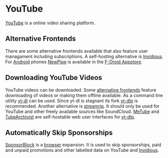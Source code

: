 # YouTube

[YouTube](https://youtube.com) is a online video sharing platform.

## Alternative Frontends

There are some alternative frontends available that also feature user managament
including subscriptions.
A self-hosting alternative is [Invidious](/wiki/invidious.md).
For [Android](/wiki/android.md) phones [NewPipe](https://github.com/TeamNewPipe/NewPipe) is
available in the [F-Droid Appstore](/wiki/android/f-droid.md).

## Downloading YouTube Videos

YouTube videos can be downloaded.
Some [alternative frontends](#alternative-frontends) feature downloading of
videos or making them offline available.
As a command line utility [yt-dl](https://github.com/ytdl-org/youtube-dl) can be
used.
Since yt-dl is stagnant its fork [yt-dlp](https://github.com/yt-dlp/yt-dlp) is
recommended.
Another alternative is [streamrip](https://github.com/nathom/streamrip).
It should only be used  for YouTube and other freely available sources like SoundCloud.
[MeTube](/wiki/metube.md) and [TubeArchivist](/wiki/docker/bbilly1_-_tubearchivist.md) are
self-hostable web user interfaces for [yt-dlp](https://github.com/yt-dlp/yt-dlp).

## Automatically Skip Sponsorships

[SponsorBlock](https://github.com/ajayyy/SponsorBlock) is a [browser](/wiki/web_browser.md)
expansion.
It is used to skip sponsorships, paid and unpaid promotions and other labelled data on YouTube and
[Invidious](/wiki/invidious.md).
